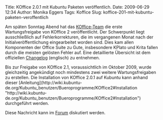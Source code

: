 Title: KOffice 2.0.1 mit Kubuntu Paketen veröffentlich.
Date: 2009-06-29 12:34
Author: Monika Eggers
Tags: Koffice
Slug: koffice-201-mit-kubuntu-paketen-veroffentlich

Am späten Sonntag Abend hat das
[KOffice-Team](http://koffice.org "http://koffice.org")
die erste Wartungsfreigabe von KOffice 2 veröffentlicht. Der Schwerpunkt
liegt ausschließlich auf Fehlerkorrekturen, die im vergangenen Monat
nach der Initialveröffentlichung eingearbeitet worden sind. Dies kam
allen Komponenten der Office Suite zu Gute, insbesondere KPlato und
Krita fallen durch die meisten gelösten Fehler auf. Eine detaillierte
Übersicht ist dem offiziellen
[Changelog](http://www.koffice.org/2009/06/koffice-2-0-1-changelog/ "http://www.koffice.org/2009/06/koffice-2-0-1-changelog/") (englisch) zu entnehmen.

</p>
Bis zur Freigabe von KOffice 2.1, voraussichtlich im Oktober 2009, wurde
gleichzeitig angekündigt noch mindestens zwei weitere Wartungsfreigaben
zu erstellen. Die Installation von KOffice 2.0.1 auf Kubuntu kann anhand
dieser
[Anleitung](http://wiki.kubuntu-de.org/Kubuntu_benutzen/Bueroprogramme/KOffice2#Installation "http://wiki.kubuntu-de.org/Kubuntu_benutzen/Bueroprogramme/KOffice2#Installation") durchgeführt werden.

</p>
<!--break--><!--break-->

Diese Nachricht kann im
[Forum](http://forum.kubuntu-de.org/index.php?board=1.0) diskutiert
werden.

</p>
 

</p>

